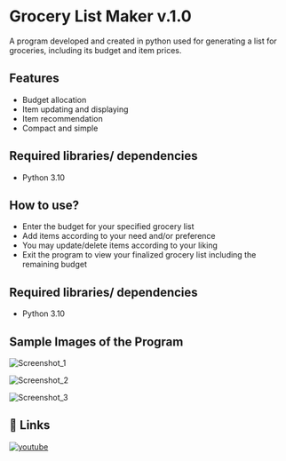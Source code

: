 
# Grocery List Maker v.1.0

A program developed and created in python used for generating
 a list for groceries, including its budget and item prices.




## Features

- Budget allocation
- Item updating and displaying
- Item recommendation
- Compact and simple


## Required libraries/ dependencies

- Python 3.10
## How to use?
- Enter the budget for your specified grocery list
- Add items according to your need and/or preference
- You may update/delete items according to your liking
- Exit the program to view your finalized grocery list including the remaining budget
## Required libraries/ dependencies

- Python 3.10

## Sample Images of the Program

![Screenshot_1](https://user-images.githubusercontent.com/111673437/206888095-ed08709d-6d91-42c2-91fa-3d0f7541f175.png)

![Screenshot_2](https://user-images.githubusercontent.com/111673437/206888123-c1ef82a2-37a2-4c50-b339-6709c4fe411e.png)

![Screenshot_3](https://user-images.githubusercontent.com/111673437/206888140-ed9043a3-57ab-426b-ba6d-9574690b79ae.png)


## 🔗 Links
[![youtube](https://img.shields.io/badge/video_presentation-000?style=for-the-badge&logo=ko-fi&logoColor=white)](https://youtu.be/SKjOYhTfHMM)



